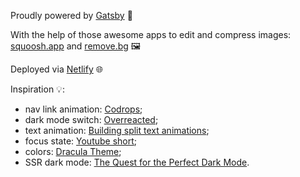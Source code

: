 Proudly powered by [Gatsby](https://www.gatsbyjs.org/) 🚀

With the help of those awesome apps to edit and compress images: [squoosh.app](https://squoosh.app) and [remove.bg](https://www.remove.bg/) 🖼️

Deployed via [Netlify](https://www.netlify.com/) 🌐

Inspiration 💡:

- nav link animation: [Codrops](https://tympanus.net/Development/LineMenuStyles/#Sebastian);
- dark mode switch: [Overreacted](https://overreacted.io/);
- text animation: [Building split text animations](https://web.dev/building-split-text-animations/);
- focus state: [Youtube short](https://www.youtube.com/shorts/nIJF_oYU_Po);
- colors: [Dracula Theme](https://draculatheme.com/);
- SSR dark mode: [The Quest for the Perfect Dark Mode](https://www.joshwcomeau.com/react/dark-mode/).
